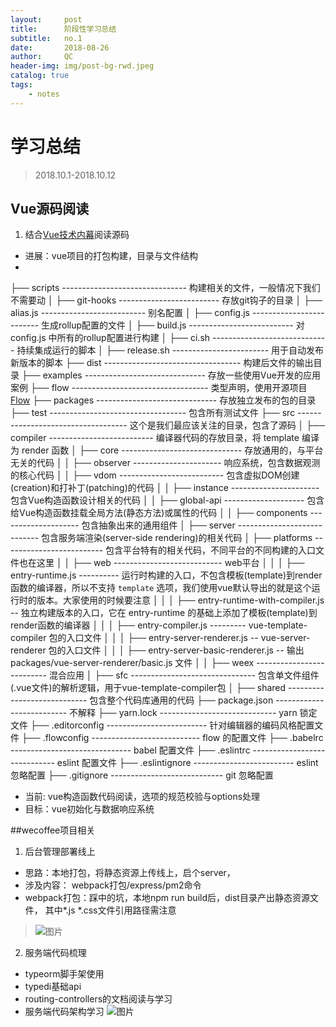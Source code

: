 ```yaml
---
layout:     post
title:      阶段性学习总结
subtitle:   no.1
date:       2018-08-26
author:     QC
header-img: img/post-bg-rwd.jpeg
catalog: true
tags:
    - notes
---
```


# 学习总结

> 2018.10.1-2018.10.12

## Vue源码阅读

1.  结合[Vue技术内幕](http://hcysun.me/vue-design/)阅读源码 
-  进展：vue项目的打包构建，目录与文件结构
-  
├── scripts ------------------------------- 构建相关的文件，一般情况下我们不需要动
│   ├── git-hooks ------------------------- 存放git钩子的目录
│   ├── alias.js -------------------------- 别名配置
│   ├── config.js ------------------------- 生成rollup配置的文件
│   ├── build.js -------------------------- 对 config.js 中所有的rollup配置进行构建
│   ├── ci.sh ----------------------------- 持续集成运行的脚本
│   ├── release.sh ------------------------ 用于自动发布新版本的脚本
├── dist ---------------------------------- 构建后文件的输出目录
├── examples ------------------------------ 存放一些使用Vue开发的应用案例
├── flow ---------------------------------- 类型声明，使用开源项目 [Flow](https://flowtype.org/)
├── packages ------------------------------ 存放独立发布的包的目录
├── test ---------------------------------- 包含所有测试文件
├── src ----------------------------------- 这个是我们最应该关注的目录，包含了源码
│   ├── compiler -------------------------- 编译器代码的存放目录，将 template 编译为 render 函数
│   ├── core ------------------------------ 存放通用的，与平台无关的代码
│   │   ├── observer ---------------------- 响应系统，包含数据观测的核心代码
│   │   ├── vdom -------------------------- 包含虚拟DOM创建(creation)和打补丁(patching)的代码
│   │   ├── instance ---------------------- 包含Vue构造函数设计相关的代码
│   │   ├── global-api -------------------- 包含给Vue构造函数挂载全局方法(静态方法)或属性的代码
│   │   ├── components -------------------- 包含抽象出来的通用组件
│   ├── server ---------------------------- 包含服务端渲染(server-side rendering)的相关代码
│   ├── platforms ------------------------- 包含平台特有的相关代码，不同平台的不同构建的入口文件也在这里
│   │   ├── web --------------------------- web平台
│   │   │   ├── entry-runtime.js ---------- 运行时构建的入口，不包含模板(template)到render函数的编译器，所以不支持 `template` 选项，我们使用vue默认导出的就是这个运行时的版本。大家使用的时候要注意
│   │   │   ├── entry-runtime-with-compiler.js -- 独立构建版本的入口，它在 entry-runtime 的基础上添加了模板(template)到render函数的编译器
│   │   │   ├── entry-compiler.js --------- vue-template-compiler 包的入口文件
│   │   │   ├── entry-server-renderer.js -- vue-server-renderer 包的入口文件
│   │   │   ├── entry-server-basic-renderer.js -- 输出 packages/vue-server-renderer/basic.js 文件
│   │   ├── weex -------------------------- 混合应用
│   ├── sfc ------------------------------- 包含单文件组件(.vue文件)的解析逻辑，用于vue-template-compiler包
│   ├── shared ---------------------------- 包含整个代码库通用的代码
├── package.json -------------------------- 不解释
├── yarn.lock ----------------------------- yarn 锁定文件
├── .editorconfig ------------------------- 针对编辑器的编码风格配置文件
├── .flowconfig --------------------------- flow 的配置文件
├── .babelrc ------------------------------ babel 配置文件
├── .eslintrc ----------------------------- eslint 配置文件
├── .eslintignore ------------------------- eslint 忽略配置
├── .gitignore ---------------------------- git 忽略配置


- 当前: vue构造函数代码阅读，选项的规范校验与options处理
- 目标：vue初始化与数据响应系统

##wecoffee项目相关

1. 后台管理部署线上
- 思路：本地打包，将静态资源上传线上，启个server，
- 涉及内容： webpack打包/express/pm2命令
-  webpack打包：踩中的坑，本地npm run build后，dist目录产出静态资源文件， 其中*.js *.css文件引用路径需注意
>![图片](http://agroup-bos.cdn.bcebos.com/e7f5233db6173c9fdc72ae70bee27c3d4383d8eb)

2. 服务端代码梳理
-   typeorm脚手架使用
-  typedi基础api
-  routing-controllers的文档阅读与学习
- 服务端代码架构学习
![图片](http://agroup-bos.cdn.bcebos.com/cee7a7f2c7d3595b78fe492e081f77a3d21648fe)